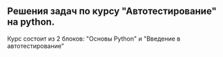 Решения задач по курсу "Автотестирование" на python.
----
Курс состоит из 2 блоков: "Основы Python" и "Введение в автотестирование"
